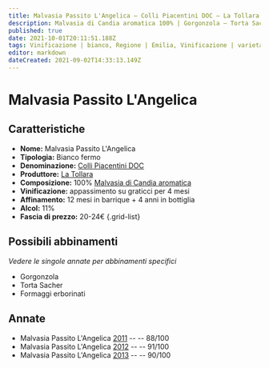 ```yaml
---
title: Malvasia Passito L'Angelica – Colli Piacentini DOC – La Tollara – Emilia (IT) – 20-24€ – 4★-5★
description: Malvasia di Candia aromatica 100% | Gorgonzola – Torta Sacher – Formaggi erborinati
published: true
date: 2021-10-01T20:11:51.188Z
tags: Vinificazione | bianco, Regione | Emilia, Vinificazione | varietale, Vinificazione | passito, Valutazioni | 5 stelle, Vitigni | Malvasia di Candia aromatica, Prezzi | 20-24€, Alimento | formaggio, Alimento-dettagli | Gorgonzola, Alimento | Torta Sacher, Alimento-dettagli | Formaggi-erborinati
editor: markdown
dateCreated: 2021-09-02T14:33:13.149Z
---
```


# Malvasia Passito L'Angelica 

## Caratteristiche
- **Nome:** Malvasia Passito L'Angelica 
- **Tipologia:** Bianco fermo
- **Denominazione:** [Colli Piacentini DOC](/denominazioni/Italia/Emilia/DOC/Colli-Piacentini)
- **Produttore:** [La Tollara](/produttori/Italia/Emilia/La-Tollara) 
- **Composizione:** 100% [Malvasia di Candia aromatica](/vitigni/Italia/bacca-bianca/malvasia-di-candia-aromatica)
- **Vinificazione:** appassimento su graticci per 4 mesi
- **Affinamento:** 12 mesi in barrique + 4 anni in bottiglia
- **Alcol:** 11%
- **Fascia di prezzo:** 20-24€
{.grid-list}

## Possibili abbinamenti
*Vedere le singole annate per abbinamenti specifici*

- Gorgonzola 
- Torta Sacher 
- Formaggi erborinati

## Annate
- Malvasia Passito L'Angelica [2011](/vini/Italia/Emilia/La-Tollara/Malvasia-Passito-L-Angelica/2011) -- <span class="star-3"></span> -- 88/100
- Malvasia Passito L'Angelica [2012](/vini/Italia/Emilia/La-Tollara/Malvasia-Passito-L-Angelica/2012) -- <span class="star-5"></span> -- 91/100
- Malvasia Passito L'Angelica [2013](/vini/Italia/Emilia/La-Tollara/Malvasia-Passito-L-Angelica/2013) -- <span class="star-4"></span> -- 90/100


